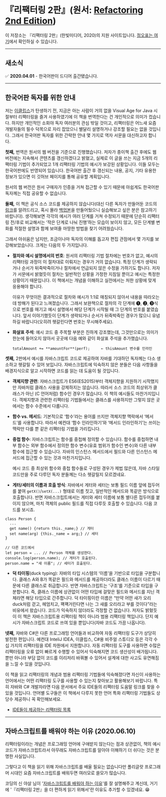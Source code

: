 # 『리팩터링 2판』(원서: [Refactoring 2nd Edition](https://www.amazon.com/dp/0134757599/))

이 저장소는 『리팩터링 2판』(한빛미디어, 2020)의 지원 사이트입니다.
[정오표는 여기](https://docs.google.com/document/d/1IP04YcBgwOfBexV1CPK3gLCr2gmQdPTas2pHcqPuCz4/edit#)에서 확인하실 수 있습니다.

---

## 새소식
:white_check_mark: **2020.04.01** - 한국어판이 드디어 출간됐습니다.

---

## 한국어판 독자를 위한 안내

저는 [이클립스](https://www.eclipse.org/)가 탄생하기 전, 지금은 아는 사람이 거의 없을 Visual Age for Java 시절부터 리팩터링을 즐겨 사용하였기에 이 책을 번역한다는 건 개인적으로 의미가 컸습니다. 하지만 개인적인 소회야 독자 여러분의 관심 밖일 것이고, 리팩터링은 어느새 요즘 개발자들의 필수 덕목으로 자리 잡았으니 별달리 설명하거나 강조할 필요는 없을 것입니다. 그래서 한국어판 독자를 위한 간략한 안내 몇 가지로 역자 서문을 대신하고자 합니다.

**첫째,** 번역은 원서의 웹 버전을 기준으로 진행했습니다. 저자가 종이책 출간 후에도 웹 버전에는 지속해서 콘텐츠를 갱신하겠다고 밝혔고, 실제로 이 글을 쓰는 지금 5개의 리팩터링 기법이 추가되었고 1개 리팩터링 기법의 예시가 보강된 상황입니다. 이들 모두는 한국어판에도 반영되어 있습니다. 한국어판 출간 후 갱신되는 내용, 공지, 기타 유용한 정보가 있으면 이 깃허브 페이지를 통해 공유할 계획입니다.

원서의 웹 버전은 원서 구매자가 인증을 거쳐 접근할 수 있기 때문에 아쉽게도 한국어판 독자께는 직접 공유할 수 없습니다.

**둘째,** 이 책은 공식 소스 코드를 제공하지 않습니다(대신 다른 독자가 만들어둔 코드의 [링크](https://github.com/wickedwukong/martin-fowler-refactoring-2nd)를 알려드리고, 혹시 몰라 [백업본](https://github.com/WegraLee/martin-fowler-refactoring-2nd)을 만들어뒀으니 실습해보고 싶은 분은 참고하기 바랍니다). 생각해보면 각각의 예시가 여러 단계를 거쳐 수정되기 때문에 단순히 리팩터링 전/후로 비교해서는 ‘작은 단계로 나눠 진행’하는 모습이 보이지 않고, 모든 단계별 변화를 적절한 설명과 함께 보여줄 마땅한 방법을 찾기 어려웠습니다.

그래서 아쉬움은 남지만, 조금이나마 독자의 이해를 돕고자 편집 관점에서 몇 가지를 보강해보았습니다. 크게는 다음의 두 가지입니다.

* **절차와 예시 설명에서의 번호**: 원서의 리팩터링 기법 절차에는 번호가 없고, 예시의 리팩터링 과정이 이 절차대로 이뤄지는 경우가 거의 없습니다. 특정 단계가 생략되거나 순서가 뒤죽박죽이거나 절차에서 언급되지 않은 수정을 가하기도 합니다. 저자가 서문에서 밝혔듯이 절차는 일반적인 상황을 가정한 지침일 뿐이고 예시는 특정한 상황이기 때문입니다. 이 책에서는 개념을 이해하고 실전에서는 처한 상황에 맞게 응용해야 합니다.

    이유가 무엇이든 결과적으로 절차와 예시가 1:1로 매칭되지 않아서 내용을 따라오는 데 방해가 된다고 느껴졌습니다. 그래서 보완책으로 절차의 각 단계에 ❶, ❷, ❸식으로 번호를 매기고 예시 설명에서 해당 단계가 시작될 때 그 단계의 번호를 붙였습니다. 앞서 이야기했듯이 단계가 생략되거나 순서가 뒤죽박죽인 경우가 많으니 유념하길 바랍니다(오히려 헷갈린다면 번호는 무시해주세요).
* **화살표 주석**: 예시 코드 중 주목할 부분은 진하게 강조했는데, 그것만으로는 의미가 한눈에 들어오지 않아서 곳곳에 다음 예와 같이 화살표 주석을 추가했습니다.

    ```
    totalAmount += **amountFor**(perf);     ← thisAmount 변수를 인라인
    ```

**셋째,** 2판에서 예시를 자바스크립트 코드로 제공하여 자바를 기대하던 독자께는 다소 생소하고 헷갈릴 수 있어 보입니다. 자바스크립트에 익숙하지 않은 분들은 다음 사항들을 배경지식으로 알고 시작하면 코드를 읽는 데 도움이 될 것입니다.

* **객체지향 관련**: 자바스크립트가 ES6(ES2015)부터 객체지향을 지원하기 시작했지만 자바처럼 클래스 사용을 강제하지는 않습니다. 따라서 소스 코드의 최상위가 클래스가 아닌 (C 언어처럼) 함수인 경우가 많습니다. 이 책의 예시들도 마찬가지입니다. 객체지향과 관련한 리팩터링 기법들에서는 클래스를 사용하지만 그렇지 않은 곳에서는 함수 수준에서 다룹니다.
* **함수 vs. 메서드**: 기본적으로 ‘함수’라는 용어를 쓰지만 객체지향 맥락에서 ‘메서드’를 사용합니다. 따라서 예컨대 ‘함수 인라인하기’와 ‘메서드 인라인하기’는 쓰이는 맥락만 다를 뿐 같은 리팩터링 기법을 가리킵니다.
* **중첩 함수**: 자바스크립트는 함수를 중첩해 정의할 수 있습니다. 함수를 중첩하면 내부 함수는 외부 함수에서 정의한 함수 변수(유효 범위가 함수인 변수)와 다른 내부 함수에 접근할 수 있습니다. 자바의 인스턴스 메서드에서 필드와 다른 인스턴스 메서드에 접근할 수 있는 것과 마찬가지입니다.

    예시 코드 중 최상위 함수와 중첩 함수들로 구성된 경우가 제법 많은데, 자바 스타일 코드만을 주로 다루던 독자 분들께는 다소 헷갈릴지 모르겠네요.
* **게터/세터의 이름과 호출 방식**: 자바에서 게터와 세터는 보통 필드 이름 앞에 접두어를 붙여 ```getX()```/```setX(...)``` 형태로 이름 짓고, 일반적인 메서드와 똑같은 방식으로 호출합니다. 반면 자바스크립트에서는 게터와 세터 이름에 보통 별다른 접두어를 붙이지 않으며, 마치 객체의 public 필드를 직접 다루듯 호출할 수 있습니다. 다음 코드를 보시죠.
```
class Person {
  ...
  get name() {return this._name;} // 게터
  set name(arg) {this._name = arg;} // 세터
}

// 다른 코드에서
let person = ... // Person 객체를 생성한다.
console.log(person.name); // 게터가 호출된다.
person.name = "새 이름"; // 세터가 호출된다.
```
* **덕 타이핑**(duck typing): 자바의 타입 시스템의 ‘이름’을 기반으로 타입을 구분합니다. 클래스 A와 B가 똑같은 필드와 메서드를 제공하더라도 클래스 이름이 다르기 때문에 다른 클래스로 취급합니다. 반면 자바스크립트는 ‘구조’를 기준으로 타입을 구분합니다. 즉, 클래스 이름에 상관없이 어떤 타입에 걸맞은 필드와 메서드를 지닌 객체라면 해당 타입으로 간주합니다. 덕 타이핑이란 이름은 “만약 어떤 새가 오리duck처럼 걷고, 헤엄치고, 꽥꽥거린다면 나는 그 새를 오리라고 부를 것이다”라는 비유에서 왔습니다.
코드가 익숙하지 않더라도 걱정할 건 없습니다. 저자도 밝혔듯이 이 책은 자바스크립트용 리팩터링 책이 아니라 범용 리팩터링 책입니다. 단지 예시가 자바스크립트 코드로 쓰여 있을 뿐입니다(자바 코드도 가끔 나옵니다).

**넷째,** 자바와 C#은 다른 프로그래밍 언어들과 비교하여 자동 리팩터링 도구가 상당히 발전한 편입니다. 예컨대 InteliJ IDEA, 이클립스, C#용 비주얼 스튜디오 등은 각각 수십 가지의 리팩터링을 IDE 차원에서 지원합니다. 자동 리팩터링 도구를 사용하면 수많은 리팩터링을 오류 없이 빠르게 수행할 수 있어서 익숙해지면 코드 생산성이 배가됩니다. 뿐만 아니라 부담 없이 코드를 이리저리 바꿔볼 수 있어서 설계에 대한 사고도 유연해짐을 느낄 수 있을 것입니다. 

이 책을 읽고 리팩터링의 개념과 범용 리팩터링 기법들에 익숙해졌다면 자신이 사용하는 언어에서는 어떤 리팩터링 도구를 사용할 수 있는지 찾아보고 활용해보기 바랍니다. 특히 자바와 C# 개발자라면 다음 문서에서 주요 IDE들의 리팩터링 도움말 링크를 찾을 수 있을 것입니다. 언어별 도구들은 이 책에서 다루지 못한 언어 특화 리팩터링 기법들도 상당수 제공하니 꼭 확인해보세요.

* [IDE들이 제공하는 리팩터링 목록](https://docs.google.com/spreadsheets/d/1nFx-PjZ9Qs3QBZFzaMo6MSUSrWjSsO-iz5kpBtlVRPQ/edit#gid=866204681)

---

## 자바스크립트를 배워야 하는 이유 (2020.06.10)

리팩터링이라는 개념은 프로그래밍 언어에 구애받지 않는다는 점과 상관없이,
책의 예시 코드가 자바스크립트라서 아무래도 자바스크립트를 알아야 이해하기 더 쉬다는 것은 분명한 사실입니다.

그렇다고 이 책을 읽기 위해 자바스크립트를 배울 필요는 없습니다만
폴리글랏 프로그래머 시대인 요즘 자바스크립트를 배워두면 여러모로 쓸모가 많습니다.

코딩의 신 야살 님이 '[자바스크립트를 배워야 하는 이유](https://www.youtube.com/watch?v=9yf-qgXZpw8)'를 잘 설명해주고 계신데,
거기에 '『리팩터링 2판』을 더 편하게 읽기 위해서'란 이유도 추가할 수 있겠네요. 😁
